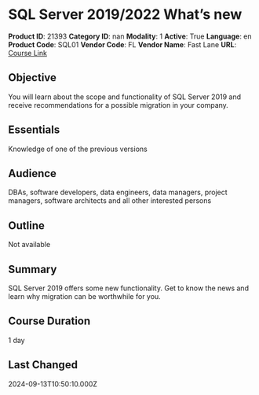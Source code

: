 # SQL Server 2019/2022 What’s new

**Product ID**: 21393
**Category ID**: nan
**Modality**: 1
**Active**: True
**Language**: en
**Product Code**: SQL01
**Vendor Code**: FL
**Vendor Name**: Fast Lane
**URL**: [Course Link](https://www.fastlaneus.com/course/training-sql01)

## Objective
You will learn about the scope and functionality of SQL Server 2019 and receive recommendations for a possible migration in your company.

## Essentials
Knowledge of one of the previous versions

## Audience
DBAs, software developers, data engineers, data managers, project managers, software architects and all other interested persons

## Outline
Not available

## Summary
SQL Server 2019 offers some new functionality. Get to know the news and learn why migration can be worthwhile for you.

## Course Duration
1 day

## Last Changed
2024-09-13T10:50:10.000Z
